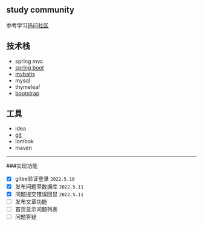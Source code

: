 ## study community
参考学习[码问社区](https://github.com/codedrinker/community)
## 技术栈
- spring mvc
- [spring boot](https://felord.cn/_doc/_springboot/2.1.5.RELEASE/_book/)
- [mybatis](https://mybatis.net.cn/)
- mysql
- thymeleaf
- [bootstrap](https://v3.bootcss.com/)
## 工具
- idea
- [git](https://www.runoob.com/manual/git-guide/) 
- lombok
- maven
---
###实现功能
- [x] gitee验证登录 `2022.5.10`
- [x] 发布问题至数据库 `2022.5.11`
- [x] 问题提交错误回显 `2022.5.11`
- [ ] 发布文章功能 
- [ ] 首页显示问题列表
- [ ] 问题答疑
